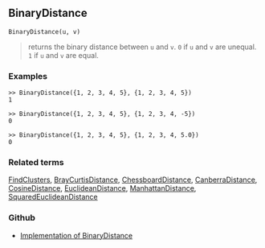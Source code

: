 ## BinaryDistance

```
BinaryDistance(u, v)
```

> returns the binary distance between `u` and `v`. `0` if  `u` and `v` are unequal. `1` if `u` and `v` are equal.

### Examples

``` 
>> BinaryDistance({1, 2, 3, 4, 5}, {1, 2, 3, 4, 5})
1

>> BinaryDistance({1, 2, 3, 4, 5}, {1, 2, 3, 4, -5}) 
0

>> BinaryDistance({1, 2, 3, 4, 5}, {1, 2, 3, 4, 5.0}) 
0
```

### Related terms 
[FindClusters](FindClusters.md), [BrayCurtisDistance](BrayCurtisDistance.md), [ChessboardDistance](ChessboardDistance.md), [CanberraDistance](CanberraDistance.md), [CosineDistance](CosineDistance.md), [EuclideanDistance](EuclideanDistance.md), [ManhattanDistance](ManhattanDistance.md), [SquaredEuclideanDistance](SquaredEuclideanDistance.md)

### Github

* [Implementation of BinaryDistance](https://github.com/axkr/symja_android_library/blob/master/symja_android_library/matheclipse-core/src/main/java/org/matheclipse/core/builtin/ClusteringFunctions.java#L75) 
